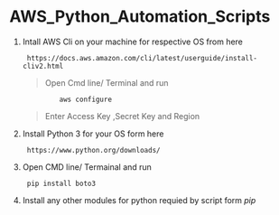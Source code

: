# AWS_Python_Automation_Scripts

1. Intall AWS Cli on your machine for respective OS from here 


        https://docs.aws.amazon.com/cli/latest/userguide/install-cliv2.html
     > Open Cmd line/ Terminal and run 

                aws configure
    > Enter Access Key ,Secret Key and Region 
    
2. Install Python 3 for your OS form here 


        https://www.python.org/downloads/


3. Open CMD line/ Termainal and run 

        pip install boto3

4. Install any other modules for python requied by script form _pip_
